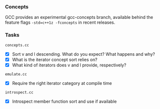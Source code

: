 ### Concepts

GCC provides an experimental gcc-concepts branch, available behind the feature flags `-std=c++1z -fconcepts` in recent releases.

### Tasks

`concepts.cc`

- [x] Sort v and l descending. What do you expect? What happens and why?
- [x] What is the iterator concept sort relies on?
- [x] What kind of iterators does v and l provide, respectively?

`emulate.cc`

- [x] Require the right iterator category at compile time

`introspect.cc`

- [x] Introspect member function sort and use if available

